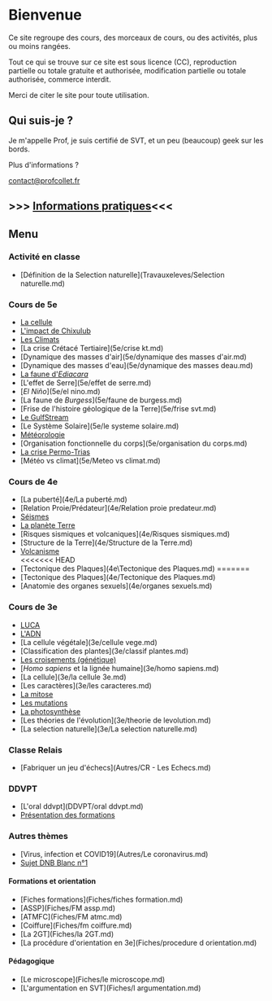 # Bienvenue

Ce site regroupe des cours, des morceaux de cours, ou des activités, plus ou moins rangées. 

Tout ce qui se trouve sur ce site est sous licence (CC), reproduction partielle ou totale gratuite et authorisée, modification partielle ou totale authorisée, commerce interdit.

Merci de citer le site pour toute utilisation. 

## Qui suis-je ? 



Je m'appelle Prof, je suis certifié de SVT, et un peu (beaucoup) geek sur les bords. 

Plus d'informations ? 

[contact@profcollet.fr](mailto:contact@profcollet.fr)



## >>> [Informations pratiques](infos.md)<<<



## Menu

### Activité en classe

-  [Définition de la Selection naturelle](Travauxeleves/Selection naturelle.md) 


### Cours de 5e

* [La cellule](5e/cellule.md)
* [L'impact de Chixulub](5e/chixulub.md) 
*  [Les Climats](5e/climats.md) 
*  [La crise Crétacé Tertiaire](5e/crise kt.md) 
*  [Dynamique des masses d'air](5e/dynamique des masses d'air.md) 
*  [Dynamique des masses d'eau](5e/dynamique des masses deau.md) 
*  [La faune d'*Ediacara*](5e/ediacara.md) 
*  [L'effet de Serre](5e/effet de serre.md) 
*  [*El Niño*](5e/el nino.md) 
*  [La faune de *Burgess*](5e/faune de burgess.md) 
*  [Frise de l'histoire géologique de la Terre](5e/frise svt.md) 
*  [Le GulfStream](5e/gulfstream.md)  
* [Le Système Solaire](5e/le systeme solaire.md) 
*  [Météorologie](5e/meteorologie.md) 
*  [Organisation fonctionnelle du corps](5e/organisation du corps.md) 
*  [La crise Permo-Trias](5e/permotrias.md) 
* [Météo vs climat](5e/Meteo vs climat.md) 

### Cours de 4e

* [La puberté](4e/La puberté.md)
* [Relation Proie/Prédateur](4e/Relation proie predateur.md)
* [Séismes](4e/Séismes.md)
* [La planète Terre](4e/terre.md) 
* [Risques sismiques et volcaniques](4e/Risques sismiques.md)  
* [Structure de la Terre](4e/Structure de la Terre.md) 
* [Volcanisme](4e/Volcanisme.md)  
<<<<<<< HEAD
* [Tectonique des Plaques](4e\Tectonique des Plaques.md) 
=======
* [Tectonique des Plaques](4e/Tectonique des Plaques.md) 
* [Anatomie des organes sexuels](4e/organes sexuels.md) 
### Cours de 3e

*  [LUCA](3e/Luca.md)
*  [L'ADN](3e/adn.md) 
*  [La cellule végétale](3e/cellule vege.md) 
*  [Classification des plantes](3e/classif plantes.md) 
*  [Les croisements (génétique)](3e/croisement.md) 
*  [*Homo sapiens* et la lignée humaine](3e/homo sapiens.md) 
*  [La cellule](3e/la cellule 3e.md) 
*  [Les caractères](3e/les caracteres.md) 
*  [La mitose](3e/mitose.md) 
*  [Les mutations](3e/mutations.md) 
*  [La photosynthèse](3e/photosynthese.md) 
*  [Les théories de l'évolution](3e/theorie de levolution.md) 
*   [La selection naturelle](3e/La selection naturelle.md)

### Classe Relais

- [Fabriquer un jeu d'échecs](Autres/CR -  Les Echecs.md) 

### DDVPT

- [L'oral ddvpt](DDVPT/oral ddvpt.md) 
-  [Présentation des formations](DDVPT/presentation.md) 

### Autres thèmes

*  [Virus, infection et COVID19](Autres/Le coronavirus.md)
*   [Sujet DNB Blanc n°1](Autres/DNB.md) 

#### Formations et orientation

- [Fiches formations](Fiches/fiches formation.md) 
- [ASSP](Fiches/FM assp.md) 
- [ATMFC](Fiches/FM atmc.md) 
- [Coiffure](Fiches/fm coiffure.md) 
- [La 2GT](Fiches/la 2GT.md) 
- [La procédure d'orientation en 3e](Fiches/procedure d orientation.md) 

#### Pédagogique

- [Le microscope](Fiches/le microscope.md) 
- [L'argumentation en SVT](Fiches/l argumentation.md) 